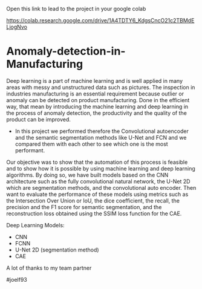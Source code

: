 Open this link to lead to the project in your google colab

https://colab.research.google.com/drive/1A4TDTY6_KdgsCncO21c2TBMdELjogNvo

# Anomaly-detection-in-Manufacturing
Deep learning is a part of machine learning and is well applied in many areas with messy and unstructured data such as pictures. 
The inspection in industries manufacturing is an essential requirement because outlier or anomaly can be detected on product manufacturing. Done in the efficient way, that mean by introducing the machine learning and deep learning in the process of anomaly detection, the productivity and the quality of the product can be improved. 

- In this project we performed therefore the Convolutional autoencoder and the semantic segmentation methods like U-Net and FCN and we compared them with each other to see which one is the most performant.

Our objective was to show that the automation of this process is feasible and to show how it is possible by using machine learning and deep learning algorithms. By doing so, we have built models based on the CNN architecture such as the fully convolutional natural network, the U-Net 2D which are segmentation methods, and the convolutional auto encoder. Then want to evaluate the performance of these models using metrics such as the Intersection Over Union or IoU, the dice coefficient, the recall, the precision and the F1 score for semantic segmentation, and the reconstruction loss obtained using the SSIM loss function for the CAE.

Deep Learning Models:
- CNN
- FCNN 
- U-Net 2D (segmentation method)
- CAE

A lot of thanks to my team partner 

#joelf93
